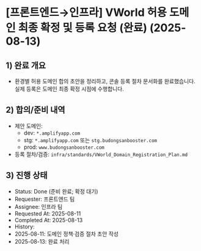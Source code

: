 # [프론트엔드→인프라] VWorld 허용 도메인 최종 확정 및 등록 요청 (완료) (2025-08-13)

## 1) 완료 개요

- 환경별 허용 도메인 합의 초안을 정리하고, 콘솔 등록 절차 문서화를 완료했습니다. 실제 등록은 도메인 최종 확정 시점에 수행합니다.

## 2) 합의/준비 내역

- 제안 도메인:
  - dev: `*.amplifyapp.com`
  - stg: `*.amplifyapp.com` 또는 `stg.budongsanbooster.com`
  - prod: `www.budongsanbooster.com`
- 등록 절차/검증: `infra/standards/VWorld_Domain_Registration_Plan.md`

## 3) 진행 상태

- Status: Done (준비 완료; 확정 대기)
- Requester: 프론트엔드 팀
- Assignee: 인프라 팀
- Requested At: 2025-08-11
- Completed At: 2025-08-13
- History:
- 2025-08-11: 도메인 정책·검증 절차 초안 작성
- 2025-08-13: 완료 처리
